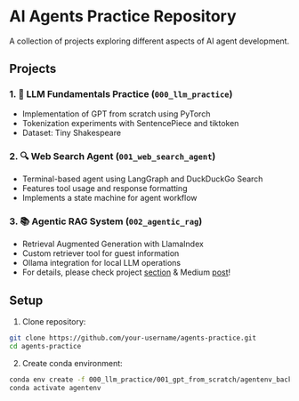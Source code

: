 # AI Agents Practice Repository

A collection of projects exploring different aspects of AI agent development.

## Projects

### 1. 🤖 LLM Fundamentals Practice (`000_llm_practice`)
- Implementation of GPT from scratch using PyTorch
- Tokenization experiments with SentencePiece and tiktoken
- Dataset: Tiny Shakespeare

### 2. 🔍 Web Search Agent (`001_web_search_agent`)
- Terminal-based agent using LangGraph and DuckDuckGo Search
- Features tool usage and response formatting
- Implements a state machine for agent workflow

### 3. 📚 Agentic RAG System (`002_agentic_rag`)
- Retrieval Augmented Generation with LlamaIndex
- Custom retriever tool for guest information
- Ollama integration for local LLM operations
- For details, please check project [section](https://github.com/gamzekecibas/agents-practice/tree/main/002_agentic_rag) & Medium [post](https://medium.com/@gkecibas/building-an-agentic-rag-with-llamaindex-and-ollama-a-practical-guide-aa0fd9f43e41)!

## Setup

1. Clone repository:
```bash
git clone https://github.com/your-username/agents-practice.git
cd agents-practice
```

2. Create conda environment:
```bash
conda env create -f 000_llm_practice/001_gpt_from_scratch/agentenv_backup
conda activate agentenv
```
